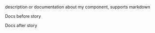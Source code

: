 description or documentation about my component, supports markdown

Docs before story

<!-- STORY -->

Docs after story
